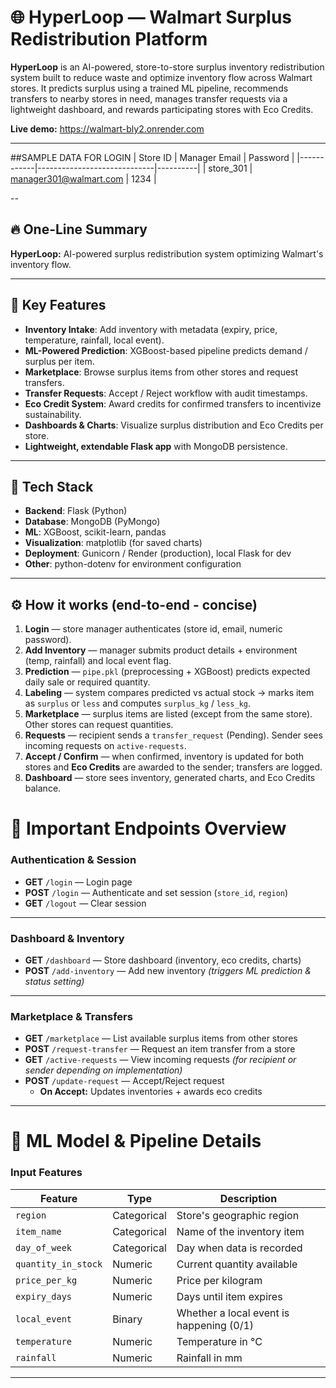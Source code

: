 # 🌐 HyperLoop — Walmart Surplus Redistribution Platform

**HyperLoop** is an AI-powered, store-to-store surplus inventory redistribution system built to reduce waste and optimize inventory flow across Walmart stores. It predicts surplus using a trained ML pipeline, recommends transfers to nearby stores in need, manages transfer requests via a lightweight dashboard, and rewards participating stores with Eco Credits.

**Live demo:** https://walmart-bly2.onrender.com

---

##SAMPLE DATA FOR LOGIN
| Store ID   | Manager Email               | Password |
|------------|-----------------------------|----------|
| store_301  | manager301@walmart.com       | 1234     |

--

## 🔥 One-Line Summary
**HyperLoop:** AI-powered surplus redistribution system optimizing Walmart's inventory flow.

---

## 🚀 Key Features
- **Inventory Intake**: Add inventory with metadata (expiry, price, temperature, rainfall, local event).
- **ML-Powered Prediction**: XGBoost-based pipeline predicts demand / surplus per item.
- **Marketplace**: Browse surplus items from other stores and request transfers.
- **Transfer Requests**: Accept / Reject workflow with audit timestamps.
- **Eco Credit System**: Award credits for confirmed transfers to incentivize sustainability.
- **Dashboards & Charts**: Visualize surplus distribution and Eco Credits per store.
- **Lightweight, extendable Flask app** with MongoDB persistence.

---

## 🧩 Tech Stack
- **Backend**: Flask (Python)
- **Database**: MongoDB (PyMongo)
- **ML**: XGBoost, scikit-learn, pandas
- **Visualization**: matplotlib (for saved charts)
- **Deployment**: Gunicorn / Render (production), local Flask for dev
- **Other**: python-dotenv for environment configuration

---

## ⚙️ How it works (end-to-end - concise)
1. **Login** — store manager authenticates (store id, email, numeric password).
2. **Add Inventory** — manager submits product details + environment (temp, rainfall) and local event flag.
3. **Prediction** — `pipe.pkl` (preprocessing + XGBoost) predicts expected daily sale or required quantity.
4. **Labeling** — system compares predicted vs actual stock → marks item as `surplus` or `less` and computes `surplus_kg` / `less_kg`.
5. **Marketplace** — surplus items are listed (except from the same store). Other stores can request quantities.
6. **Requests** — recipient sends a `transfer_request` (Pending). Sender sees incoming requests on `active-requests`.
7. **Accept / Confirm** — when confirmed, inventory is updated for both stores and **Eco Credits** are awarded to the sender; transfers are logged.
8. **Dashboard** — store sees inventory, generated charts, and Eco Credits balance.


# 🔌 Important Endpoints Overview

### **Authentication & Session**
- **GET** `/login` — Login page  
- **POST** `/login` — Authenticate and set session (`store_id`, `region`)  
- **GET** `/logout` — Clear session  

---

### **Dashboard & Inventory**
- **GET** `/dashboard` — Store dashboard (inventory, eco credits, charts)  
- **POST** `/add-inventory` — Add new inventory *(triggers ML prediction & status setting)*  

---

### **Marketplace & Transfers**
- **GET** `/marketplace` — List available surplus items from other stores  
- **POST** `/request-transfer` — Request an item transfer from a store  
- **GET** `/active-requests` — View incoming requests *(for recipient or sender depending on implementation)*  
- **POST** `/update-request` — Accept/Reject request  
  - **On Accept:** Updates inventories + awards eco credits  

---

# 🧠 ML Model & Pipeline Details

### **Input Features**
| Feature            | Type        | Description |
|--------------------|-------------|-------------|
| `region`           | Categorical | Store's geographic region |
| `item_name`        | Categorical | Name of the inventory item |
| `day_of_week`      | Categorical | Day when data is recorded |
| `quantity_in_stock`| Numeric     | Current quantity available |
| `price_per_kg`     | Numeric     | Price per kilogram |
| `expiry_days`      | Numeric     | Days until item expires |
| `local_event`      | Binary      | Whether a local event is happening (0/1) |
| `temperature`      | Numeric     | Temperature in °C |
| `rainfall`         | Numeric     | Rainfall in mm |

---
